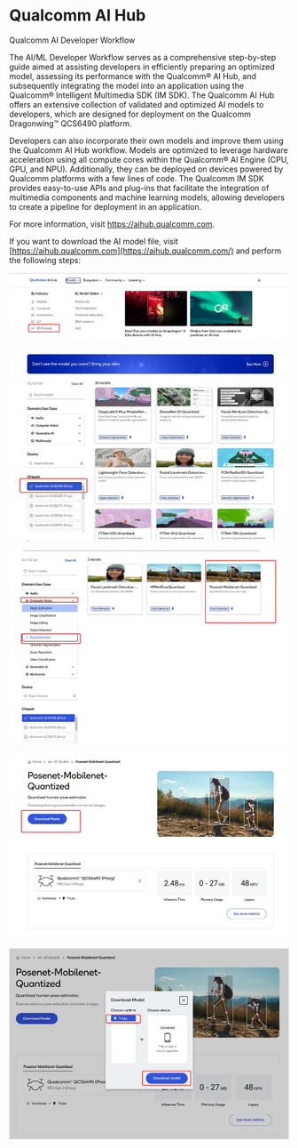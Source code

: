 # Qualcomm AI Hub

Qualcomm AI Developer Workflow

The AI/ML Developer Workflow serves as a comprehensive step-by-step guide aimed at assisting developers in efficiently preparing an optimized model, assessing its performance with the Qualcomm® AI Hub, and subsequently integrating the model into an application using the Qualcomm® Intelligent Multimedia SDK (IM SDK). The Qualcomm AI Hub offers an extensive collection of validated and optimized AI models to developers, which are designed for deployment on the Qualcomm Dragonwing™ QCS6490 platform.

Developers can also incorporate their own models and improve them using the Qualcomm AI Hub workflow. Models are optimized to leverage hardware acceleration using all compute cores within the Qualcomm® AI Engine (CPU, GPU, and NPU). Additionally, they can be deployed on devices powered by Qualcomm platforms with a few lines of code. The Qualcomm IM SDK provides easy-to-use APIs and plug-ins that facilitate the integration of multimedia components and machine learning models, allowing developers to create a pipeline for deployment in an application.

For more information, visit https://aihub.qualcomm.com.

If you want to download the AI model file, visit [https://aihub.qualcomm.com](https://aihub.qualcomm.com/) and perform the following steps:

![](images/image-113.jpg)

![](images/image-110.jpg)

![](images/image-107.jpg)

![](images/image-133.jpg)

![](images/image-132.jpg)